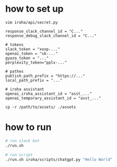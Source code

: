 # how to set up

`vim iroha/api/secret.py`

```
response_slack_channel_id = "C..."
response_debug_slack_channel_id = "C..."

# tokens
slack_token = "xoxp-..."
openai_token = "sk-..."
gyazo_token = "..."
perplexity_token="pplx-..."

# pathes
publish_path_prefix = "https://..."
local_path_prefix = "..."

# iroha assistant
openai_iroha_assistant_id = "asst_..."
openai_temporary_assistant_id = "asst_..."
```

`cp -r /path/to/assets/ ./assets`

# how to run

```sh
# run slack bot
./run.sh

# run script
./run.sh iroha/scripts/chatgpt.py "Hello World"
```
